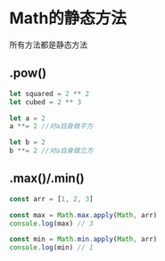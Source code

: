 # Math的静态方法

所有方法都是静态方法

## .pow()

```js
let squared = 2 ** 2
let cubed = 2 ** 3
```

```js
let a = 2
a **= 2 //对a自身做平方

let b = 2
b **= 2 //对a自身做立方
```

## .max()/.min()

```js
const arr = [1, 2, 3]

const max = Math.max.apply(Math, arr)
console.log(max) // 3

const min = Math.min.apply(Math, arr)
console.log(min) // 1
```

